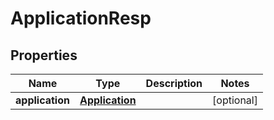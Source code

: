 # ApplicationResp

## Properties
Name | Type | Description | Notes
------------ | ------------- | ------------- | -------------
**application** | [**Application**](Application.md) |  |  [optional]
